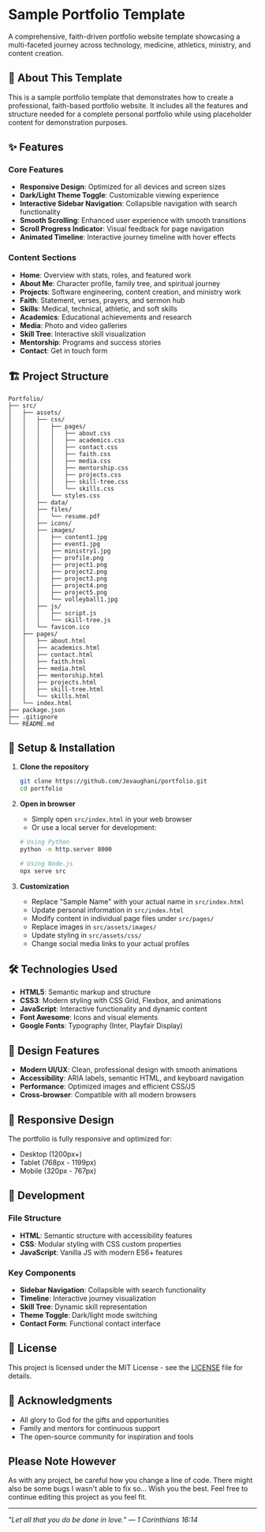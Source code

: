 # Sample Portfolio Template

A comprehensive, faith-driven portfolio website template showcasing a multi-faceted journey across technology, medicine, athletics, ministry, and content creation.

## 🌟 About This Template

This is a sample portfolio template that demonstrates how to create a professional, faith-based portfolio website. It includes all the features and structure needed for a complete personal portfolio while using placeholder content for demonstration purposes.

## ✨ Features

### Core Features
- **Responsive Design**: Optimized for all devices and screen sizes
- **Dark/Light Theme Toggle**: Customizable viewing experience
- **Interactive Sidebar Navigation**: Collapsible navigation with search functionality
- **Smooth Scrolling**: Enhanced user experience with smooth transitions
- **Scroll Progress Indicator**: Visual feedback for page navigation
- **Animated Timeline**: Interactive journey timeline with hover effects

### Content Sections
- **Home**: Overview with stats, roles, and featured work
- **About Me**: Character profile, family tree, and spiritual journey
- **Projects**: Software engineering, content creation, and ministry work
- **Faith**: Statement, verses, prayers, and sermon hub
- **Skills**: Medical, technical, athletic, and soft skills
- **Academics**: Educational achievements and research
- **Media**: Photo and video galleries
- **Skill Tree**: Interactive skill visualization
- **Mentorship**: Programs and success stories
- **Contact**: Get in touch form

## 🏗️ Project Structure

```
Portfolio/
├── src/
│   ├── assets/
│   │   ├── css/
│   │   │   ├── pages/
│   │   │   │   ├── about.css
│   │   │   │   ├── academics.css
│   │   │   │   ├── contact.css
│   │   │   │   ├── faith.css
│   │   │   │   ├── media.css
│   │   │   │   ├── mentorship.css
│   │   │   │   ├── projects.css
│   │   │   │   ├── skill-tree.css
│   │   │   │   └── skills.css
│   │   │   └── styles.css
│   │   ├── data/
│   │   ├── files/
│   │   │   └── resume.pdf
│   │   ├── icons/
│   │   ├── images/
│   │   │   ├── content1.jpg
│   │   │   ├── event1.jpg
│   │   │   ├── ministry1.jpg
│   │   │   ├── profile.png
│   │   │   ├── project1.png
│   │   │   ├── project2.png
│   │   │   ├── project3.png
│   │   │   ├── project4.png
│   │   │   ├── project5.png
│   │   │   └── volleyball1.jpg
│   │   ├── js/
│   │   │   ├── script.js
│   │   │   └── skill-tree.js
│   │   └── favicon.ico
│   ├── pages/
│   │   ├── about.html
│   │   ├── academics.html
│   │   ├── contact.html
│   │   ├── faith.html
│   │   ├── media.html
│   │   ├── mentorship.html
│   │   ├── projects.html
│   │   ├── skill-tree.html
│   │   └── skills.html
│   └── index.html
├── package.json
├── .gitignore
└── README.md
```

## 🚀 Setup & Installation

1. **Clone the repository**
   ```bash
   git clone https://github.com/Jevaughani/portfolio.git
   cd portfolio
   ```

2. **Open in browser**
   - Simply open `src/index.html` in your web browser
   - Or use a local server for development:
   ```bash
   # Using Python
   python -m http.server 8000
   
   # Using Node.js
   npx serve src
   ```

3. **Customization**
   - Replace "Sample Name" with your actual name in `src/index.html`
   - Update personal information in `src/index.html`
   - Modify content in individual page files under `src/pages/`
   - Replace images in `src/assets/images/`
   - Update styling in `src/assets/css/`
   - Change social media links to your actual profiles

## 🛠️ Technologies Used

- **HTML5**: Semantic markup and structure
- **CSS3**: Modern styling with CSS Grid, Flexbox, and animations
- **JavaScript**: Interactive functionality and dynamic content
- **Font Awesome**: Icons and visual elements
- **Google Fonts**: Typography (Inter, Playfair Display)

## 🎨 Design Features

- **Modern UI/UX**: Clean, professional design with smooth animations
- **Accessibility**: ARIA labels, semantic HTML, and keyboard navigation
- **Performance**: Optimized images and efficient CSS/JS
- **Cross-browser**: Compatible with all modern browsers

## 📱 Responsive Design

The portfolio is fully responsive and optimized for:
- Desktop (1200px+)
- Tablet (768px - 1199px)
- Mobile (320px - 767px)

## 🔧 Development

### File Structure
- **HTML**: Semantic structure with accessibility features
- **CSS**: Modular styling with CSS custom properties
- **JavaScript**: Vanilla JS with modern ES6+ features

### Key Components
- **Sidebar Navigation**: Collapsible with search functionality
- **Timeline**: Interactive journey visualization
- **Skill Tree**: Dynamic skill representation
- **Theme Toggle**: Dark/light mode switching
- **Contact Form**: Functional contact interface

## 📄 License

This project is licensed under the MIT License - see the [LICENSE](LICENSE) file for details.

## 🙏 Acknowledgments

- All glory to God for the gifts and opportunities
- Family and mentors for continuous support
- The open-source community for inspiration and tools

## Please Note However
As with any project, be careful how you change a line of code. There might also be some bugs I wasn't able to fix so... Wish you the best. Feel free to continue editing this project as you feel fit.

---

*"Let all that you do be done in love." — 1 Corinthians 16:14* 